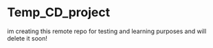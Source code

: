 # Temp_CD_project
im creating this remote repo for testing and learning purposes and will delete it soon!
